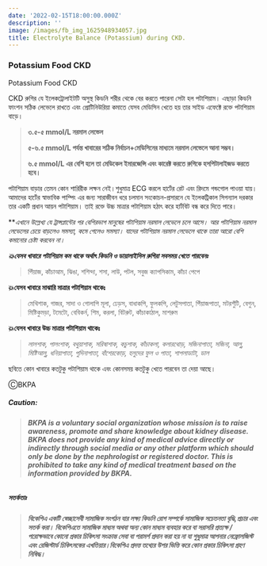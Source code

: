 ```yaml
---
date: '2022-02-15T18:00:00.000Z'
description: ''
image: /images/fb_img_1625948934057.jpg
title: Electrolyte Balance (Potassium) during CKD.
---
```




### Potassium Food CKD

Potassium Food CKD

CKD রুগির যে ইলেকট্রোলাইটটি অসুস্থ কিডনি শরীর থেকে বের করতে পারেনা সেটা হল পটাশিয়াম। এছাড়া কিডনি ফাংশন সঠিক লেভেলে রাখতে এবং প্রোটিনিউরিয়া কমাতে যেসব মেডিসিন খেতে হয় তার সাইড এফেক্টে রক্তে পটাশিয়াম বাড়ে।

> **৩.৫-৫ mmol/L নরমাল লেভেল**
>
> **৫-৬.৫ mmol/L পর্যন্ত খাবারের সঠিক নির্বাচন+মেডিসিনের মাধ্যমে নরমাল লেভেলে আনা সম্ভব।**
>
> **৬.৫ mmol/L এর বেশি হলে তা মেডিকেল ইমারজেন্সি এবং কারেক্ট করতে রুগিকে হসপিটালাইজড করতে হবে।**

পটাশিয়াম বাড়ার তেমন কোন শারিরীক লক্ষন নেই।শুধুমাত্র ECG করলে হার্টের রেট এবং রিদমে গন্ডগোল পাওয়া যায়। আমাদের হার্টের স্বাভাবিক পাম্পিং এর জন্য সারাজীবন ধরে চলমান সংকোচন-প্রসারনে যে ইলেকট্রিকাল সিগন্যাল দরকার তার একটি প্রধান আয়ন পটাশিয়াম। তাই রক্তে উচ্চ মাত্রার পটাশিয়াম হঠাৎ করে হার্টবিট বন্ধ করে দিতে পারে।

\**_এখানে উল্লেখ্য যে ট্রান্সপ্লান্টের পর বেশিরভাগ মানুষের পটাশিয়াম নরমাল লেভেলে চলে আসে। আর পটাশিয়াম নরমাল লেভেলের চেয়ে বাড়লেও সমস্যা, কমে গেলেও সমস্যা। যাদের পটাশিয়াম নরমাল লেভেলে থাকে তারা আরো বেশি কমানোর চেষ্টা করবেন না।_

**_💥যেসব খাবারে পটাশিয়াম কম থাকে অর্থাৎ কিডনি ও ডায়ালাইসিস রুগিরা সবসময় খেতে পারবেনঃ_**

> পিঁয়াজ, কাঁচাআম, ঝিঙা, শশিন্দা, শসা, লাউ, পটল, সবুজ ক্যাপসিকাম, কাঁচা পেপে

**💥যেসব খাবারে মাঝারি মাত্রার পটাশিয়াম থাকেঃ**

> মেথিশাক, গাজর, সাদা ও গোলাপি মূলা, ঢেড়স, বাধাকপি, ফুলকপি, লেটুসপাতা, পিঁয়াজপাতা, মটরশুঁটি, বেগুন, মিষ্টিকুমড়া, টমেটো, বেবিকর্ন, শিম, করলা, বিটরুট, কাঁচাকাঠাল, মাশরুম

**💥যেসব খাবারে উচ্চ মাত্রার পটাশিয়াম থাকেঃ**

> _লালশাক, পালংশাক, বথুয়াশাক, সরিষাশাক, কচুশাক, কাঁচাকলা, কলারথোড়, সজিনাপাতা, সজিনা, আলু, মিষ্টিআলু, ধনিয়াপাতা, পুদিনাপাতা, বাঁশেরকোড়, হলুদের ফুল ও পাতা, শাপলাডাটা, ডাল_

ছবিতে কোন খাবারে কতটুকু পটাশিয়াম থাকে এবং কোনসময় কতটুকু খেতে পারবেন তা দেয়া আছে।

ⒸBKPA

##### **Caution:**

> ###### **BKPA is a voluntary social organization whose mission is to raise awareness, promote and share knowledge about kidney disease. BKPA does not provide any kind of medical advice directly or indirectly through social media or any other platform which should only be done by the nephrologist or registered doctor. This is prohibited to take any kind of medical treatment based on the information provided by BKPA.**

##### **সতর্কতাঃ**

> ###### **বিকেপিএ একটি স্বেচ্ছাসেবী সামাজিক সংগঠন যার লক্ষ্য কিডনি রোগ সম্পর্কে সামাজিক সচেতনতা বৃদ্ধি,প্রচার এবং সতর্ক করা। বিকেপিএতে সামাজিক মাধ্যম অথবা অন্য কোন মাধ্যম ব্যবহার করে বা সরাসরি প্রত্যক্ষ / পরোক্ষভাবে কোনো প্রকার চিকিৎসা সংক্রান্ত সেবা বা পরামর্শ প্রদান করা হয় না যা শুধুমাত্র আপনার নেফ্রোলজিস্ট এবং রেজিস্টার্ড চিকিৎসকের এখতিয়ার।বিকেপিএ প্রদত্ত তথ্যের উপর ভিত্তি করে কোন প্রকার চিকিৎসা গ্রহণ নিষিদ্ধ।**
